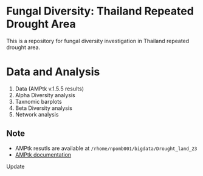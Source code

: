 # Fungal Diversity: Thailand Repeated Drought Area
This is a repository for fungal diversity investigation in Thailand repeated drought area.

# Data and Analysis
1. Data (AMPtk v.1.5.5 results)
2. Alpha Diversity analysis
3. Taxnomic barplots
4. Beta Diversity analysis
5. Network analysis

## Note
- AMPtk resutls are available at `/rhome/npomb001/bigdata/Drought_land_23`
- [AMPtk documentation](https://amptk.readthedocs.io/en/latest/)


Update
